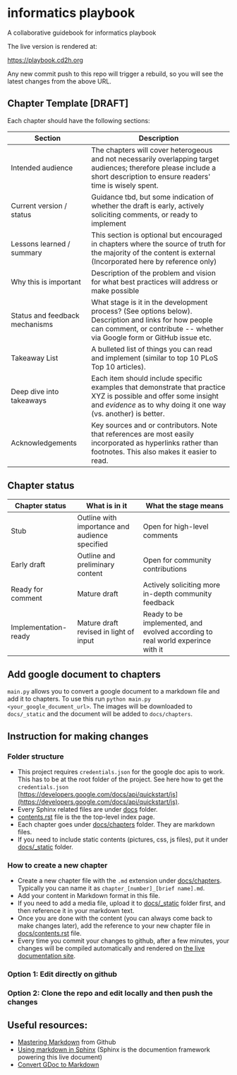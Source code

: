 # informatics playbook
A collaborative guidebook for informatics playbook

The live version is rendered at:

https://playbook.cd2h.org

Any new commit push to this repo will trigger a rebuild, so you will see the latest changes from the above URL.

## Chapter Template [DRAFT]
Each chapter should have the following sections:

| Section  | Description |
|  --------|-------------|
|Intended audience | The chapters will cover heterogeous and not necessarily overlapping target audiences; therefore please include a short description to ensure readers' time is wisely spent. |
| Current version / status | Guidance tbd, but some indication of whether the draft is early, actively soliciting comments, or ready to implement |
|Lessons learned / summary | This section is optional but encouraged in chapters where the source of truth for the majority of the content is external (Incorporated here by reference only) | 
|Why this is important| Description of the problem and vision for what best practices will address or make possible|
|Status and feedback mechanisms | What stage is it in the development process? (See options below). Description and links for how people can comment, or contribute -- whether via Google form or GitHub issue etc. |
| Takeaway List | A bulleted list of things you can read and implement (similar to top 10 PLoS Top 10 articles). 
| Deep dive into takeaways | Each item should include specific examples that demonstrate that practice XYZ is possible and offer some insight and *evidence* as to why doing it one way (vs. another) is better. |
| Acknowledgements | Key sources and or contributors. Note that references are most easily incorporated as hyperlinks rather than footnotes. This also makes it easier to read. |

## Chapter status

| Chapter status | What is in it | What the stage means |
| -----|-----|-----|
| Stub | Outline with importance and audience specified | Open for high-level comments |
| Early draft | Outline and preliminary content| Open for community contributions |
| Ready for comment | Mature draft | Actively soliciting more in-depth community feedback |
| Implementation-ready | Mature draft revised in light of input | Ready to be implemented, and evolved according to real world experince with it|

## Add google document to chapters
`main.py` allows you to convert a google document to a markdown file and add it to chapters. To use this run `python main.py <your_google_document_url>`. The images will be downloaded to `docs/_static` and the document will be added to `docs/chapters`.

## Instruction for making changes

### Folder structure
   * This project requires `credentials.json` for the google doc apis to work. This has to be at the root folder of the project. See here how to get the `credentials.json` [https://developers.google.com/docs/api/quickstart/js](https://developers.google.com/docs/api/quickstart/js).
   * Every Sphinx related files are under [docs](docs) folder.
   * [contents.rst](docs/contents.rst) file is the the top-level index page.
   * Each chapter goes under [docs/chapters](docs/chapters) folder. They are markdown files.
   * If you need to include static contents (pictures, css, js files), put it under [docs/_static](docs/_static) folder.

### How to create a new chapter

   * Create a new chapter file with the `.md` extension under [docs/chapters](docs/chapters). Typically you can name it as `chapter_[number]_[brief name].md`.
   * Add your content in Markdown format in this file.
   * If you need to add a media file, upload it to [docs/_static](docs/_static) folder first, and then reference it in your markdown text.
   * Once you are done with the content (you can always come back to make changes later), add the reference to your new chapter file in [docs/contents.rst](docs/contents.rst) file.
   * Every time you commit your changes to github, after a few minutes, your changes will be compiled automatically and rendered on [the live documentation site](https://reusable-data-best-practices.readthedocs.io).

### Option 1: Edit directly on github

### Option 2: Clone the repo and edit locally and then push the changes

## Useful resources:

* [Mastering Markdown](https://guides.github.com/features/mastering-markdown/) from Github
* [Using markdown in Sphinx](http://www.sphinx-doc.org/en/master/usage/markdown.html)
  (Sphinx is the documention framework powering this live document)
* [Convert GDoc to Markdown](https://gsuite.google.com/marketplace/app/docs_to_markdown/700168918607)

